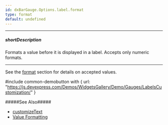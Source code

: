 ```yaml
---
id: dxBarGauge.Options.label.format
type: format
default: undefined
---
```

---
##### shortDescription
Formats a value before it is displayed in a label. Accepts only numeric formats.

---
See the [format](/api-reference/50%20Common/Object%20Structures/format '/Documentation/ApiReference/Common/Object_Structures/format/') section for details on accepted values.

#include common-demobutton with {
    url: "https://js.devexpress.com/Demos/WidgetsGallery/Demo/Gauges/LabelsCustomization/"
}

#####See Also#####
- [customizeText](/Documentation/ApiReference/UI_Components/dxBarGauge/Configuration/label/#customizeText)
- [Value Formatting](/Documentation/Guide/Common/Value_Formatting/)